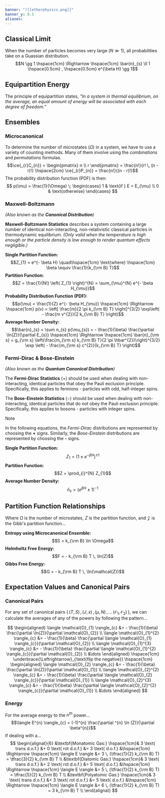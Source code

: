 ```yaml
---
banner: "![[otherphysics.png]]"
banner_y: 0.5
aliases:
---
```

## Classical Limit

When the number of particles becomes very large ($N \gg 1$), all probabilities take on a Guassian distribution.
$$N \gg 1 \hspace{1cm} \Rightarrow \hspace{1cm} \bar{n}_{s} \ll 1 \hspace{0.5cm} , \hspace{0.5cm} e^{\beta H} \gg 1$$

## Equipartition Energy

The principle of equipartition states, *"In a system in thermal equilibrium, on the average, an equal amount of energy will be associated with each degree of freedom."*

## Ensembles

### Microcanonical

To determine the number of microstates ($\Omega$) in a system, we have to use a variety of counting methods. Many of them involve using the *combinations* and *permutations* formulas.
$$\ce{_{r}C_{n}} = \begin{pmatrix} n \\ r \end{pmatrix} = \frac{n!}{r! \, (n - r)!} \hspace{2cm} \ce{_{r}P_{n}} = \frac{n!}{(n - r)!}$$
The probability distribution function (PDF) is then:
$$
p(\mu) = \frac{1}{\Omega} \;  
\begin{cases}
	1 & \text{if } E = E_{\mu} \\
	0 & \text{otherwise}
\end{cases}
$$

### Maxwell-Boltzmann
*(Also known as the **Canonical Distribution**)*

**Maxwell-Boltzmann Statistics** describes a system containing a large number of identical non-interacting, non-relativistic classical particles in thermodynamic equilibrium. *(Only valid when the temperature is high enough or the particle density is low enough to render quantum effects negligible.)*

**Single Partition Function:**$$Z_{1} = e^{- \beta H} \quad\hspace{1cm} \text{where} \hspace{1cm} \beta \equiv \frac{1}{k_{\rm B} T}$$
**Partition Function:**$$Z = \frac{1}{N!} \left( Z_{1} \right)^{N} = \sum_{\mu}^{N} e^{- \beta H_{\mu}}$$
**Probability Distribution Function (PDF):**$$p(\mu) = \frac{1}{Z} e^{- \beta H_{\mu}} \hspace{1cm} \Rightarrow \hspace{1cm} p(v)  = \left[ \frac{m}{2 \pi k_{\rm B} T} \right]^{3/2} \exp\left( - \frac{m v^{2}}{2 k_{\rm B} T} \right)$$
**Average Number Density:**$$\bar{n}_{s} = \sum n_{s} p(\mu_{s}) = - \frac{1}{\beta} \frac{\partial \ln(Z)}{\partial E_{s}} \hspace{1cm} \Rightarrow \hspace{1cm} \bar{n}_{\rm s} = g_{\rm s} \left(\frac{m_{\rm s} k_{\rm B} T}{2 \pi \hbar^{2}}\right)^{3/2} \exp \left( - \frac{m_{\rm s} c^{2}}{k_{\rm B} T} \right)$$

### Fermi-Dirac & Bose-Einstein
*(Also known as the **Quantum Canonical Distribution**)*

The **Fermi-Dirac Statistics** ($+$) should be used when dealing with non-interacting, identical particles that obey the Pauli exclusion principle. Specifically, this applies to fermions - particles with odd, half-integer spins.

The **Bose-Einstein Statistics** ($-$) should be used when dealing with non-interacting, identical particles that do not obey the Pauli exclusion principle. Specifically, this applies to bosons - particles with integer spins.

> [!note] 
> In the following equations, the *Fermi-Dirac* distributions are represented by choosing the **+** signs. Similarly, the *Bose-Einstein* distributions are represented by choosing the **-** signs.

**Single Partition Function:**$$Z_{1} = \left( 1 \pm e^{- \beta H} \right)^{\pm 1}$$
**Partition Function:**$$Z = \prod_{i}^{N} Z_{1}$$
**Average Number Density:**$$\bar{n}_{s} = \left( e^{\beta H} \pm 1 \right)^{-1}$$

## Partition Function Relationships
Where $\Omega$ is the number of microstates, $Z$ is the partition function, and $\mathcal{Z}$ is the Gibb's partition function...

**Entropy using Microcanonical Ensemble:**$$S = k_{\rm B} \ln \Omega$$
**Helmholtz Free Energy:**$$F = - k_{\rm B} T \, \ln(Z)$$
**Gibbs Free Energy:**$$G = - k_{\rm B} T \, \ln(\mathcal{Z})$$

## Expectation Values and Canonical Pairs

### Canonical Pairs

For any set of canonical pairs $\left\{ \, (T ,S) \, , \, (J, x) \, , \, (\mu, N) \, , \, \dots \, (\mathcal{O}_{1}, \mathcal{O}_{2}) \, \right\}$, we can calculate the averages of any of the powers by following the pattern...

$$
\begin{aligned}
	\langle \mathcal{O}_{1} \rangle_{c} &= - \frac{1}{\beta} \frac{\partial \ln(Z)}{\partial \mathcal{O}_{2}} \\
	\langle \mathcal{O}_{1}^{2} \rangle_{c} &= - \frac{1}{\beta} \frac{\partial \langle \mathcal{O}_{1} \rangle_{c}}{\partial \mathcal{O}_{2}} \\
	\langle \mathcal{O}_{1}^{3} \rangle_{c} &= - \frac{1}{\beta} \frac{\partial \langle \mathcal{O}_{1}^{2} \rangle_{c}}{\partial \mathcal{O}_{2}} \\
	&\dots
\end{aligned}
\hspace{1cm} \underbrace{\Leftrightarrow}_{\text{flip the negative}} \hspace{1cm}
\begin{aligned}
	\langle \mathcal{O}_{2} \rangle_{c} &= - \frac{1}{\beta} \frac{\partial \ln(Z)}{\partial \mathcal{O}_{1}} \\
	\langle \mathcal{O}_{2}^{2} \rangle_{c} &= - \frac{1}{\beta} \frac{\partial \langle \mathcal{O}_{2} \rangle_{c}}{\partial \mathcal{O}_{1}} \\
	\langle \mathcal{O}_{2}^{3} \rangle_{c} &= - \frac{1}{\beta} \frac{\partial \langle \mathcal{O}_{2}^{2} \rangle_{c}}{\partial \mathcal{O}_{1}} \\
	&\dots
\end{aligned}
$$

### Energy

For the average energy to the $n^{th}$ power...
$$\langle E^{n} \rangle_{c} = (-1)^{n} \frac{\partial ^{n} \ln (Z)}{\partial \beta^{n}}$$
If dealing with a...
$$
\begin{alignat}{6}
	&\textbf{Monatomic Gas:} \hspace{1cm}& 3 \text{ trans d.o.f.} &+ 0 \text{ rot d.o.f.} &= 3 \text{ d.o.f.} &\hspace{1cm} \Rightarrow \hspace{1cm} \langle E \rangle &= 3 \, (\tfrac{1}{2} k_{\rm B} T) = \tfrac{3}{2} k_{\rm B} T \\
	&\textbf{Diatomic Gas:} \hspace{1cm}& 3 \text{ trans d.o.f.} &+ 2 \text{ rot d.o.f.} &= 5 \text{ d.o.f.} &\hspace{1cm} \Rightarrow \hspace{1cm} \langle E \rangle &= 5 \, (\tfrac{1}{2} k_{\rm B} T) = \tfrac{5}{2} k_{\rm B} T \\
	&\textbf{Polyatomic Gas:} \hspace{1cm}& 3 \text{ trans d.o.f.} &+ 3 \text{ rot d.o.f.} &= 5 \text{ d.o.f.} &\hspace{1cm} \Rightarrow \hspace{1cm} \langle E \rangle &= 6 \, (\tfrac{1}{2} k_{\rm B} T) = 3 k_{\rm B} T \\
\end{alignat}
$$
